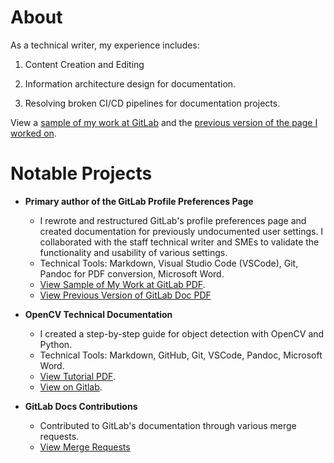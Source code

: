 # About 

As a technical writer, my experience includes:

1. Content Creation and Editing

2. Information architecture design for documentation.

3. Resolving broken CI/CD pipelines for documentation projects.

View a [sample of my work at GitLab](https://drive.google.com/file/d/1PdCjoOhWA09tjMIOXxCYRIw_IinNkFlP/view?usp=sharing) and the [previous version of the page I worked on](https://drive.google.com/file/d/1wnEYDtvtqUdvyXOx7uBmJXtDsHPeH5wo/view?usp=drive_link).

# Notable Projects

- **Primary author of the GitLab Profile Preferences Page**
   - I rewrote and restructured GitLab's profile preferences page and created documentation for previously undocumented user settings. I collaborated with the staff technical writer and SMEs to validate the functionality and usability of various settings.
   - Technical Tools: Markdown, Visual Studio Code (VSCode), Git, Pandoc for PDF conversion, Microsoft Word.
   - [View Sample of My Work at GitLab PDF](https://github.com/akltech/Technical-Writing/blob/5b2ee3879d2c6d204c025899119adc785c94e97f/Profile%20preferences%20GitLab.pdf).
   - [View Previous Version of GitLab Doc PDF](https://drive.google.com/file/d/1wnEYDtvtqUdvyXOx7uBmJXtDsHPeH5wo/view?usp=drive_link)

- **OpenCV Technical Documentation**
   - I created a step-by-step guide for object detection with OpenCV and Python.
   - Technical Tools: Markdown, GitHub, Git, VSCode, Pandoc, Microsoft Word.
   - [View Tutorial PDF](opencv-tutorial.pdf).
   - [View on Gitlab](https://github.com/akltech/Object-Detection/blob/main/README.md).

- **GitLab Docs Contributions**
   - Contributed to GitLab's documentation through various merge requests.
   - [View Merge Requests](https://gitlab.com/dashboard/merge_requests?scope=all&state=merged&assignee_username=alexandralicht0)

